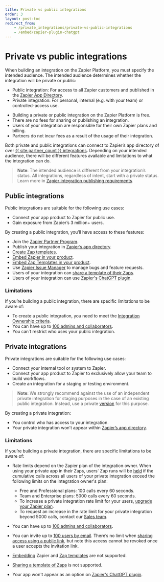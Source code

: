 ```yaml
---
title: Private vs public integrations
order: 3
layout: post-toc
redirect_from: 
    - /private_integrations/private-vs-public-integrations
    - /embed/zapier-plugin-chatgpt
---
```

# Private vs public integrations

When building an integration on the Zapier Platform, you must specify the intended audience. The intended audience determines whether the integration will be private or public:

* Public integration: For access to all Zapier customers and published in the [Zapier App Directory](https://zapier.com/apps).
* Private integration: For personal, internal (e.g. with your team) or controlled-access use.

- Building a private or public integration on the Zapier Platform is free.
- There are no fees for sharing or publishing an integration.
- Users of your integration are responsible for their own Zapier plans and billing.
- Partners do not incur fees as a result of the usage of their integration.

Both private and public integrations can connect to Zapier’s app directory of over [{{ site.partner_count }} integrations](https://zapier.com/apps). Depending on your intended audience, there will be different features available and limitations to what the integration can do. 

> **Note**: The intended audience is different from your integration’s status. All integrations, regardless of intent, start with a private status. Learn more in [Zapier integration publishing requirements](https://platform.zapier.com/publish/integration-publishing-guidelines).


## Public integrations

Public integrations are suitable for the following use cases:

* Connect your app product to Zapier for public use.
* Gain exposure from Zapier’s 3 million+ users.

 By creating a public integration, you’ll have access to these features:

* Join the [Zapier Partner Program](https://zapier.com/platform/partner-program).
* Publish your integration in [Zapier’s app directory](https://zapier.com/apps).
* [Create Zap templates](https://platform.zapier.com/publish/zap-templates).
* [Embed Zapier in your product](https://platform.zapier.com/embed/overview).
* [Embed Zap Templates in your product](https://platform.zapier.com/embed/zap-templates).
* Use [Zapier Issue Manager](https://platform.zapier.com/manage/user-feedback#3-consider-zapier-issue-manager) to manage bugs and feature requests.
* Users of your integration can [share a template of their Zaps](https://help.zapier.com/hc/en-us/articles/8496292155405-Share-a-copy-of-your-Zap).
* Users of your integration can use [Zapier's ChatGPT plugin](https://help.zapier.com/hc/en-us/articles/14058263394573).

### Limitations

If you’re building a public integration, there are specific limitations to be aware of: 

* To create a public integration, you need to meet the [Integration Ownership criteria](https://platform.zapier.com/publish/integration-publishing-guidelines#21-integration-ownership).
* You can have up to [100 admins and collaborators](https://platform.zapier.com/manage/add-team). 
* You can’t restrict who uses your public integration.



## Private integrations

Private integrations are suitable for the following use cases: 

* Connect your internal tool or system to Zapier.
* Connect your app product to Zapier to exclusively allow your team to build workflows.  
* Create an integration for a staging or testing environment.

> **Note**: We strongly recommend against the use of an independent private integration for staging purposes in the case of an existing public integration. Instead, use a private [version](https://platform.zapier.com/manage/versions) for this purpose. 

By creating a private integration:

* You control who has access to your integration.
* Your private integration won’t appear within [Zapier’s app directory](https://zapier.com/apps).

### Limitations

If you’re building a private integration, there are specific limitations to be aware of: 

* Rate limits depend on the Zapier plan of the integration owner. When using your private app in their Zaps, users' Zap runs will be [held](https://help.zapier.com/hc/en-us/articles/8496291148685-View-and-manage-your-Zap-history) if the cumulative calls across all users of your private integration exceed the following limits on the integration owner's plan:

    - Free and Professional plans: 100 calls every 60 seconds.
    - Team and Enterprise plans: 5000 calls every 60 seconds.
    - To increase a private integration rate limit for your users, [upgrade your Zapier plan](https://help.zapier.com/hc/en-us/articles/8496277302157-Change-or-cancel-your-Zapier-plan). 
    - To request an increase in the rate limit for your private integration beyond 5000 calls, contact our [Sales team](https://zapier.com/l/contact-sales).

* You can have up to [100 admins and collaborators](https://platform.zapier.com/manage/add-team). 
* You can invite up to [100 users by email](https://platform.zapier.com/manage/sharing#2-invite-users-by-email). There’s no limit when [sharing access using a public link](https://platform.zapier.com/manage/sharing#1-invite-users-with-a-public-link), but note this access cannot be revoked once a user accepts the invitation link.
* [Embedding](https://platform.zapier.com/embed/overview) Zapier and [Zap templates](https://platform.zapier.com/publish/zap-templates) are not supported.
* [Sharing a template of Zaps](https://help.zapier.com/hc/en-us/articles/8496292155405-Share-a-copy-of-your-Zap) is not supported. 
* Your app won't appear as an option on [Zapier's ChatGPT plugin](https://help.zapier.com/hc/en-us/articles/14058263394573).